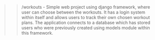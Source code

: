 >> /workouts - Simple web project using django framework, where user can choose between the workouts. It has a login system within itself and allows users to track their own chosen workout plans. The application connects to a database which has stored users who were previously created using models module within this framework.
